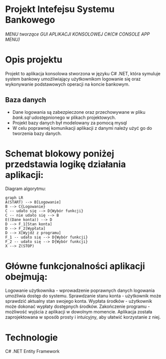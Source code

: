 # Projekt Intefejsu Systemu Bankowego
###### MENU tworzące GUI APLIKACJI KONSOLOWEJ C#(C# CONSOLE APP MENU)


# Opis projektu
Projekt to aplikacja konsolowa stworzona w języku C# .NET, która symuluje system bankowy 
umożliwiający użytkownikom logowanie się oraz wykonywanie podstawowych operacji na koncie bankowym. 

## Baza danych
 - Dane logowania są zabezpieczone oraz przechowywane w pliku *bank.sql* udostępnionego w plikach projektowych.
 - Projekt bazy danych był modelowany za pomocą mysql
 - W celu poprawnej komunikacji aplikacji z danymi należy użyć go do tworzenia bazy danych.
   
# Schemat blokowy poniżej przedstawia logikę działania aplikacji:

Diagram algorytmu:

```mermaid
graph LR
A(START) --> B[Logowanie]
B --> C{Logowanie}
C -- udało się --> D{Wybór funkcji}
C -- nie udało się --> B
E((Dane konta)) --> D
D --> F_1[Stan konta]
D --> F_2[Wypłata]
D --> X[Wyjdź z programu]
F_1 -- udało się --> D{Wybór funkcji}
F_2 -- udało się --> D{Wybór funkcji}
X --> Z(STOP)
```

# Główne funkcjonalności aplikacji obejmują:

Logowanie użytkownika - wprowadzenie poprawnych danych logowania umożliwia dostęp do systemu.
Sprawdzanie stanu konta - użytkownik może sprawdzić aktualny stan swojego konta.
Wypłata środków - użytkownik może dokonać wypłaty dostępnych środków.
Zakończenie programu - możliwość wyjścia z aplikacji w dowolnym momencie.
Aplikacja została zaprojektowana w sposób prosty i intuicyjny, aby ułatwić korzystanie z niej.


# Technologie
C# .NET 
Entity Framework
